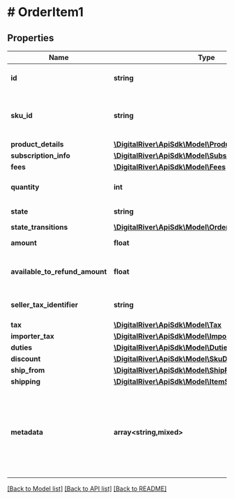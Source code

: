 # # OrderItem1

## Properties

Name | Type | Description | Notes
------------ | ------------- | ------------- | -------------
**id** | **string** | The identifier of the item. | [optional]
**sku_id** | **string** | The identifier of the stock keeping unit (SKU). | [optional]
**product_details** | [**\DigitalRiver\ApiSdk\Model\ProductDetails**](ProductDetails.md) |  | [optional]
**subscription_info** | [**\DigitalRiver\ApiSdk\Model\SubscriptionInfo**](SubscriptionInfo.md) |  | [optional]
**fees** | [**\DigitalRiver\ApiSdk\Model\Fees**](Fees.md) |  | [optional]
**quantity** | **int** | The number of items. | [optional]
**state** | **string** | The current order state. | [optional] [readonly]
**state_transitions** | [**\DigitalRiver\ApiSdk\Model\OrderItemStateTransitions**](OrderItemStateTransitions.md) |  | [optional]
**amount** | **float** | The cost of the items. | [optional]
**available_to_refund_amount** | **float** | The available to refund amount. | [optional]
**seller_tax_identifier** | **string** | The tax identifier of the seller. | [optional]
**tax** | [**\DigitalRiver\ApiSdk\Model\Tax**](Tax.md) |  | [optional]
**importer_tax** | [**\DigitalRiver\ApiSdk\Model\ImporterTax**](ImporterTax.md) |  | [optional]
**duties** | [**\DigitalRiver\ApiSdk\Model\Duties**](Duties.md) |  | [optional]
**discount** | [**\DigitalRiver\ApiSdk\Model\SkuDiscount**](SkuDiscount.md) |  | [optional]
**ship_from** | [**\DigitalRiver\ApiSdk\Model\ShipFrom1**](ShipFrom1.md) |  | [optional]
**shipping** | [**\DigitalRiver\ApiSdk\Model\ItemShipping**](ItemShipping.md) |  | [optional]
**metadata** | **array<string,mixed>** | Key-value pairs used to store additional data. Value can be string, boolean or integer types. | [optional]

[[Back to Model list]](../../README.md#models) [[Back to API list]](../../README.md#endpoints) [[Back to README]](../../README.md)
